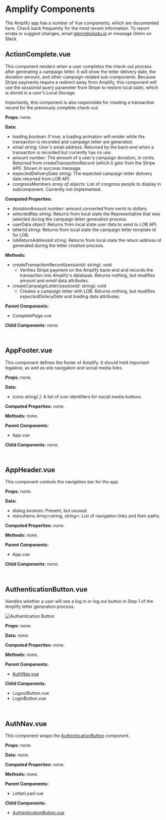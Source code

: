 # Amplify Components
The Amplify app has a number of Vue components, which are documented here. Check back frequently for the most recent information. To report errata or suggest changes, email glenn@piludu.io or message Glenn on Slack.

## ActionComplete.vue
This component renders when a user completes the check-out process after generating a campaign letter. It will show the letter delivery date, the donation amount, and other campaign-related sub-components. Because Stripe payments require a redirect away from Amplify, this component will use the _sessionId_ query parameter from Stripe to restore local state, which is stored in a user's Local Storage.

Importantly, this component is also responsible for creating a transaction record for the previously complete check-out.

**Props:** none.

**Data:**
  * loading _boolean_: If true, a loading animation will render while the transaction is recorded and campaign letter are generated.
  * email _string_: User's email address. Returned by the back-end when a transaction is recorded but currently has no use.
  * amount _number_: The amount of a user's campaign donation, in cents. Returned from createTransactionRecord (which it gets from the Stripe API). Shown in success message.
  * expectedDeliveryDate _string_: The expected campaign letter delivery date returned from LOB API.
  * congressMembers _array of objects_: List of congress people to display in subcomponent. Currently not implemented.

**Computed Properties:**
  * donationAmount _number_: amount converted from cents to dollars.
  * selectedRep _string_: Returns from local state the Representative that was selected during the campaign letter generation process.
  * userData _object_: Returns from local state user data to send to LOB API.
  * letterId _string_: Returns from local state the campaign letter template id for LOB.
  * lobReturnAddressId _string_: Returns from local state the return address id generated during the letter creation process.

**Methods:**
  * createTransactionRecord(sessionId: string): void
    * Verifies Stripe payment on the Amplify back-end and records the transaction into Amplify's database. Returns nothing, but modifies _amount_ and _email_ data attributes.
  * createCampaignLetter(sessionId: string): void
    * Creates a campaign letter with LOB. Returns nothing, but modifies _expectedDelieryDate_ and _loading_ data attributes.

**Parent Components:**
* CompletePage.vue

**Child Components:** none.

&nbsp;
## AppFooter.vue
This component defines the footer of Amplify. It should hold important legalese, as well as site navigation and social media links.

**Props:** none.

**Data:**
  * icons _string[ ]_: A list of icon identifiers for social media buttons.

**Computed Properties:** none.

**Methods:** none.

**Parent Components:**
  * App.vue

**Child Components:** none.

&nbsp;
## AppHeader.vue
This component controls the navigation bar for the app.

**Props:** none.

**Data:**
  * dialog _boolean_: Present, but unused.
  * menuItems _Array<string, string>_: List of navigation links and their paths.

**Computed Properties:** none.

**Methods:** none.

**Parent Components:**
  * App.vue

**Child Components:** none.

&nbsp;
## AuthenticationButton.vue
Handles whether a user will see a log in or log out button in Step 1 of the Amplify letter generation process.

![Authentication Button](https://imgur.com/7pIpQyD.png)

**Props:** none.

**Data:** none.

**Computed Properties:** none.

**Methods:** none.

**Parent Components:**
  * [AuthNav.vue](https://github.com/ProgramEquity/amplify/wiki/Components/#authnavvue)

**Child Components:**
  * LogoutButton.vue
  * LoginButton.vue

&nbsp;
## AuthNav.vue
This component wraps the [AuthenticationButton](https://github.com/ProgramEquity/amplify/wiki/Components/#authenticationbuttonvue) component.

**Props:** none.

**Data:** none.

**Computed Properties:** none.

**Methods:** none.

**Parent Components:**
 * LetterLoad.vue

**Child Components:**
  * [AuthenticationButton.vue](https://github.com/ProgramEquity/amplify/wiki/Components/#authenticationbuttonvue)